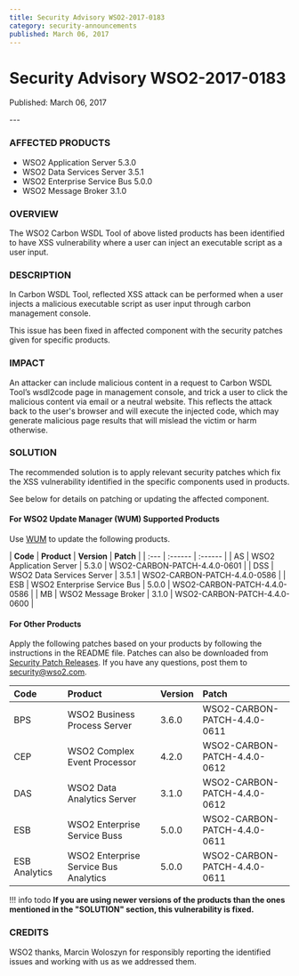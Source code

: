 ```yaml
---
title: Security Advisory WSO2-2017-0183
category: security-announcements
published: March 06, 2017
---
```


# Security Advisory WSO2-2017-0183

<p class="doc-info">Published: March 06, 2017</p>
---

### AFFECTED PRODUCTS
* WSO2 Application Server 5.3.0
* WSO2 Data Services Server 3.5.1
* WSO2 Enterprise Service Bus 5.0.0
* WSO2 Message Broker 3.1.0


### OVERVIEW
The WSO2 Carbon WSDL Tool of above listed products has been identified to have XSS vulnerability where a user can inject an executable script as a user input.


### DESCRIPTION
In Carbon WSDL Tool, reflected XSS attack can be performed when a user injects a malicious executable script as user input through carbon management console.

This issue has been fixed in affected component with the security patches given for specific products.


### IMPACT
An attacker can include malicious content in a request to Carbon WSDL Tool’s wsdl2code page in management console, and trick a user to click the malicious content via email or a neutral website. This reflects the attack back to the user's browser and will execute the injected code, which may generate malicious page results that will mislead the victim or harm otherwise.


### SOLUTION
The recommended solution is to apply relevant security patches which fix the XSS vulnerability identified in the specific components used in products.

See below for details on patching or updating the affected component.

#### For WSO2 Update Manager (WUM) Supported Products
Use [WUM](https://wso2.com/updates/wum/) to update the following products.


| **Code** | **Product**          | **Version** | **Patch**                    |
| :--- | :------ | :------ |
| AS | WSO2 Application Server | 5.3.0 | WSO2-CARBON-PATCH-4.4.0-0601 |
| DSS | WSO2 Data Services Server | 3.5.1 | WSO2-CARBON-PATCH-4.4.0-0586 |
| ESB | WSO2 Enterprise Service Bus | 5.0.0 | WSO2-CARBON-PATCH-4.4.0-0586 |
| MB | WSO2 Message Broker | 3.1.0 | WSO2-CARBON-PATCH-4.4.0-0600 | 


#### For Other Products
Apply the following patches based on your products by following the instructions in the README file. Patches can also be downloaded from [Security Patch Releases](https://wso2.com/security-patch-releases/). If you have any questions, post them to <security@wso2.com>.


| Code | Product | Version | Patch | 
| :--- | :------ | :------ | :---- |
| BPS | WSO2 Business Process Server | 3.6.0 | WSO2-CARBON-PATCH-4.4.0-0611 |
| CEP | WSO2 Complex Event Processor | 4.2.0 | WSO2-CARBON-PATCH-4.4.0-0612 |
| DAS | WSO2 Data Analytics Server | 3.1.0 | WSO2-CARBON-PATCH-4.4.0-0612 |
| ESB | WSO2 Enterprise Service Buss | 5.0.0 | WSO2-CARBON-PATCH-4.4.0-0611 |
| ESB Analytics | WSO2 Enterprise Service Bus Analytics | 5.0.0	| WSO2-CARBON-PATCH-4.4.0-0611 |


!!! info todo
    **If you are using newer versions of the products than the ones mentioned in the "SOLUTION" section, this vulnerability is fixed.**


### CREDITS
WSO2 thanks, Marcin Woloszyn for responsibly reporting the identified issues and working with us as we addressed them.
